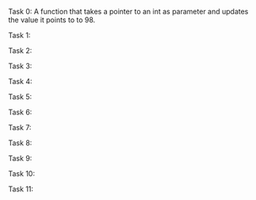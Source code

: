Task 0: A function that takes a pointer to an int as parameter and updates the value it points to to 98.

Task 1: 

Task 2: 

Task 3: 

Task 4: 

Task 5: 

Task 6: 

Task 7: 

Task 8: 

Task 9: 

Task 10: 

Task 11: 


